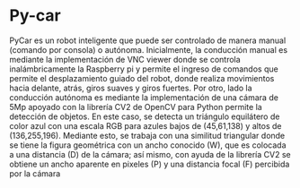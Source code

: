 # Py-car
PyCar es un robot inteligente que puede ser controlado de manera manual (comando por consola) o autónoma. Inicialmente, la conducción manual es mediante la implementación de VNC viewer donde se controla inalámbricamente la Raspberry pi y permite el ingreso de comandos que permite el desplazamiento guiado del robot, donde realiza movimientos hacia delante, atrás, giros suaves y giros fuertes.  Por otro, lado la conducción autónoma es mediante la implementación de una cámara de 5Mp apoyado con la librería CV2 de OpenCV para Python permite la detección de objetos. En este caso, se detecta un triángulo equilátero de color azul con una escala RGB para azules bajos de (45,61,138) y altos de (136,255,196). Mediante esto, se trabaja con una similitud triangular donde se tiene la figura geométrica con un ancho conocido (W), que es colocada a una distancia (D) de la cámara; así mismo, con ayuda de la librería CV2 se obtiene un ancho aparente en pixeles (P) y una distancia focal (F) percibida por la cámara
